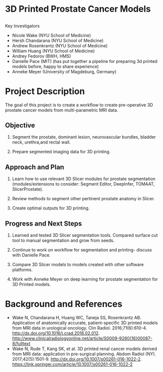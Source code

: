 
# 3D Printed Prostate Cancer Models
##
Key Investigators

- Nicole Wake (NYU School of Medicine)
- Hersh Chandarana (NYU School of Medicine)
- Andrew Rosenkrantz (NYU School of Medicine)
- William Huang (NYU School of Medicine)
- Andrey Fedorov (BWH, HMS)
- Danielle Pace (MIT) (has put together a pipeline for preparing 3d printed models before, happy to share experience)
- Anneke Meyer (University of Magdeburg, Germany) 


# Project Description

The goal of this project is to create a workflow to create pre-operative 3D prostate
cancer models from multi-parametric MRI data.  

## Objective

1. Segment the prostate, dominant lesion, neurovascular bundles, bladder neck,
urethra,and rectal wall.

2. Prepare segmented imaging data for 3D printing.
 
## Approach and Plan

1. Learn how to use relevant 3D Slicer modules for prostate segmentation (modules/extensions to consider: Segment Editor, DeepInfer, TOMAAT, SlicerProstate).

2. Review methods to segment other pertinent prostate anatomy in Slicer.

3. Create optimal outputs for 3D printing.

## Progress and Next Steps

1. Learned and tested 3D Slicer segmentation tools.  Compared surface cut tool to manual segmentation and grow from seeds.  

2. Continue to work on workflow for segmentation and printing- discuss with Danielle Pace.

3. Compare 3D Slicer models to models created with other software platforms.

4. Work with Anneke Meyer on deep learning for prostate segmentation for 3D Printed models.


# Background and References

* Wake N, Chandarana H, Huang WC, Taneja SS, Rosenkrantz AB. Application of anatomically accurate, patient-specific 3D printed models from MRI data in urological oncology. Clin Radiol. 2016;71(6):610-4. http://dx.doi.org/10.1016/j.crad.2016.02.012. http://www.clinicalradiologyonline.net/article/S0009-9260(16)00087-8/fulltext
* Wake N, Rude T, Kang SK, et al. 3D printed renal cancer models derived from MRI data: application in pre-surgical planning. Abdom Radiol (NY). 2017;42(5):1501-9. http://dx.doi.org/10.1007/s00261-016-1022-2. https://link.springer.com/article/10.1007/s00261-016-1022-2


